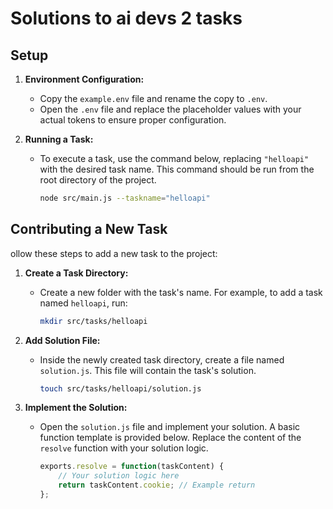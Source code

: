 # Solutions to ai devs 2 tasks


## Setup

1. **Environment Configuration:**
   - Copy the `example.env` file and rename the copy to `.env`.
   - Open the `.env` file and replace the placeholder values with your actual tokens to ensure proper configuration.

2. **Running a Task:**
   - To execute a task, use the command below, replacing `"helloapi"` with the desired task name. This command should be run from the root directory of the project.
     ```bash
     node src/main.js --taskname="helloapi"
     ```

## Contributing a New Task

ollow these steps to add a new task to the project:

1. **Create a Task Directory:**
   - Create a new folder with the task's name. For example, to add a task named `helloapi`, run:
     ```bash
     mkdir src/tasks/helloapi
     ```

2. **Add Solution File:**
   - Inside the newly created task directory, create a file named `solution.js`. This file will contain the task's solution.
     ```bash
     touch src/tasks/helloapi/solution.js
     ```

3. **Implement the Solution:**
   - Open the `solution.js` file and implement your solution. A basic function template is provided below. Replace the content of the `resolve` function with your solution logic.
     ```javascript
     exports.resolve = function(taskContent) {
         // Your solution logic here
         return taskContent.cookie; // Example return
     };
     ```
